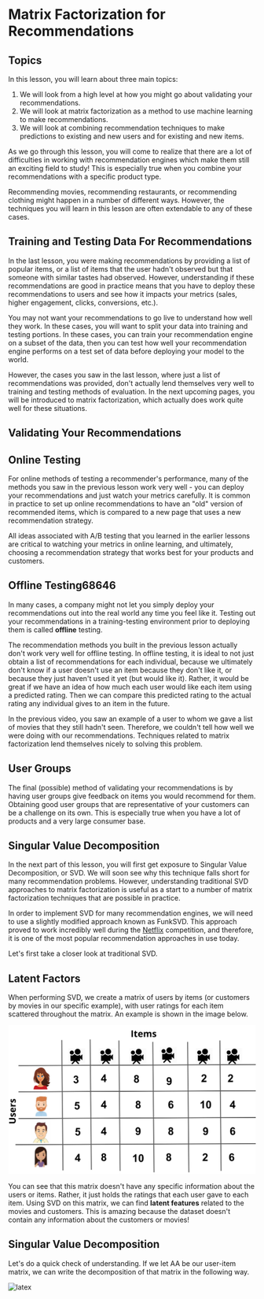 # Matrix Factorization for Recommendations

## Topics
In this lesson, you will learn about three main topics:

1. We will look from a high level at how you might go about validating your recommendations.
2. We will look at matrix factorization as a method to use machine learning to make recommendations.
3. We will look at combining recommendation techniques to make predictions to existing and new users and for existing and new items.

As we go through this lesson, you will come to realize that there are a lot of difficulties in working with recommendation engines which make them still an exciting field to study! This is especially true when you combine your recommendations with a specific product type.

Recommending movies, recommending restaurants, or recommending clothing might happen in a number of different ways. However, the techniques you will learn in this lesson are often extendable to any of these cases.

## Training and Testing Data For Recommendations
In the last lesson, you were making recommendations by providing a list of popular items, or a list of items that the user hadn't observed but that someone with similar tastes had observed. However, understanding if these recommendations are good in practice means that you have to deploy these recommendations to users and see how it impacts your metrics (sales, higher engagement, clicks, conversions, etc.).

You may not want your recommendations to go live to understand how well they work. In these cases, you will want to split your data into training and testing portions. In these cases, you can train your recommendation engine on a subset of the data, then you can test how well your recommendation engine performs on a test set of data before deploying your model to the world.

However, the cases you saw in the last lesson, where just a list of recommendations was provided, don't actually lend themselves very well to training and testing methods of evaluation. In the next upcoming pages, you will be introduced to matrix factorization, which actually does work quite well for these situations.

## Validating Your Recommendations

## Online Testing
For online methods of testing a recommender's performance, many of the methods you saw in the previous lesson work very well - you can deploy your recommendations and just watch your metrics carefully. It is common in practice to set up online recommendations to have an "old" version of recommended items, which is compared to a new page that uses a new recommendation strategy.

All ideas associated with A/B testing that you learned in the earlier lessons are critical to watching your metrics in online learning, and ultimately, choosing a recommendation strategy that works best for your products and customers.

## Offline Testing68646
In many cases, a company might not let you simply deploy your recommendations out into the real world any time you feel like it. Testing out your recommendations in a training-testing environment prior to deploying them is called **offline** testing.

The recommendation methods you built in the previous lesson actually don't work very well for offline testing. In offline testing, it is ideal to not just obtain a list of recommendations for each individual, because we ultimately don't know if a user doesn't use an item because they don't like it, or because they just haven't used it yet (but would like it). Rather, it would be great if we have an idea of how much each user would like each item using a predicted rating. Then we can compare this predicted rating to the actual rating any individual gives to an item in the future.

In the previous video, you saw an example of a user to whom we gave a list of movies that they still hadn't seen. Therefore, we couldn't tell how well we were doing with our recommendations. Techniques related to matrix factorization lend themselves nicely to solving this problem.

## User Groups

The final (possible) method of validating your recommendations is by having user groups give feedback on items you would recommend for them. Obtaining good user groups that are representative of your customers can be a challenge on its own. This is especially true when you have a lot of products and a very large consumer base.

## Singular Value Decomposition

In the next part of this lesson, you will first get exposure to Singular Value Decomposition, or SVD. We will soon see why this technique falls short for many recommendation problems. However, understanding traditional SVD approaches to matrix factorization is useful as a start to a number of matrix factorization techniques that are possible in practice.

In order to implement SVD for many recommendation engines, we will need to use a slightly modified approach known as FunkSVD. This approach proved to work incredibly well during the [Netflix](https://en.wikipedia.org/wiki/Netflix_Prize) competition, and therefore, it is one of the most popular recommendation approaches in use today.

Let's first take a closer look at traditional SVD.

## Latent Factors
When performing SVD, we create a matrix of users by items (or customers by movies in our specific example), with user ratings for each item scattered throughout the matrix. An example is shown in the image below.
<center>

![matrix image with users and movies](images/latent.png)

</center>

You can see that this matrix doesn't have any specific information about the users or items. Rather, it just holds the ratings that each user gave to each item. Using SVD on this matrix, we can find **latent features** related to the movies and customers. This is amazing because the dataset doesn't contain any information about the customers or movies!

## Singular Value Decomposition

Let's do a quick check of understanding. If we let AA be our user-item matrix, we can write the decomposition of that matrix in the following way.

![latex](https://latex.codecogs.com/gif.latex?\textup{A}=\textup{U}\sum&space;V^{T})


